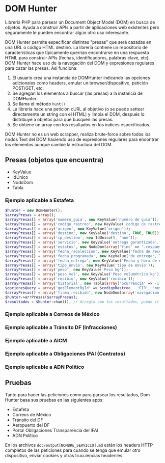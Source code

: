 DOM Hunter
===
Librería PHP para parsear un Document Object Model (DOM) en busca de objetos. Ayuda a construir APIs a partir de aplicaciones web existentes pero seguramente le pueden encontrar algún otro uso interesante.

DOM Hunter permite especificar distintas "presas" que será cazadas en una URL o código HTML destino. La librería contiene un repositorio de características que típicamente querrían encontrarse en una respuesta HTML para construir APIs (fechas, identificadores, palabras clave, etc). DOM Hunter hace uso de la navegación del DOM y expresiones regulares para cazar las presas. Así funciona:

 1. El usuario crea una instancia de DOMHunter indicando las opciones adicionales como headers, emular un browser/dispositivo, petición POST/GET, etc.
 2. Se agregan los elementos a buscar (las presas) a la instancia de DOMHunter.
 3. Se llama el método `hunt()`.
 4. La librería hace una petición cURL al objetivo (o se puede settear directamente un string con el HTML) y limpia el DOM, después lo distribuye a objetos para que busquen las presas.
 5. Se obtiene un array con los resultados en los índices especificados.

DOM Hunter no es un web scrapper, realiza brute-force sobre todos los nodos Text del DOM haciendo uso de expresiones regulares para encontrar los elementos aunque cambie la estructura del DOM.
 
## Presas (objetos que encuentra)

- KeyValue
- IdUnico
- NodoDom
- Tabla

### Ejemplo aplicable a Estafeta

```php
$hunter = new DomHunter();
$arrayPresas = array();
$arrayPresas[] = array('numero_guia', new KeyValue('numero de guia'));
$arrayPresas[] = array('codigo_rastreo', new KeyValue('codigo de rastreo'));
$arrayPresas[] = array('origen', new KeyValue('origen'));
$arrayPresas[] = array('destino', new KeyValue('destino', TRUE, TRUE));
$arrayPresas[] = array('cp_destino', new IdUnico(5, 'num'));
$arrayPresas[] = array('servicio', new KeyValue('entrega garantizada', FALSE));
$arrayPresas[] = array('estatus', new NodoDom(array('find' => '.respuestasazul'), 'plaintext', 1));
$arrayPresas[] = array('fecha_recoleccion', new KeyValue('fecha de recoleccion'));
$arrayPresas[] = array('fecha_programada', new KeyValue('de entrega', TRUE, TRUE));
$arrayPresas[] = array('fecha_entrega', new KeyValue('Fecha y hora de entrega'));
$arrayPresas[] = array('tipo_envio', new KeyValue('tipo de envio'));
$arrayPresas[] = array('peso', new KeyValue('Peso kg'));
$arrayPresas[] = array('peso_vol', new KeyValue('Peso volumétrico kg'));
$arrayPresas[] = array('recibio', new KeyValue('recibio'));
$arrayPresas[] = array('historial', new Tabla(array('ocurrencia' => -1), 3));
$opcionesQuery = array('getElementById' => $codigoRastreo . 'FIR', 'nextSibling' => '', 'find' => 'img');
$arrayPresas[] = array('firma_recibido', new NodoDom(array('navegacion' => $opcionesQuery), 'src'));
$hunter->arrPresas($arrayPresas);
$resultados = $hunter->hunt(); // Arreglo con los resultados, puede ir directísio a Mongodb
```
### Ejemplo aplicable a Correos de México
### Ejemplo aplicable a Tránsito DF (Infracciones)
### Ejemplo aplicable a AICM
### Ejemplo aplicable a Obligaciones IFAI (Contratos)
### Ejemplo aplicable a ADN Político

## Pruebas

Tanto para hacer las peticiones como para parsear los resultados, Dom Hunter basa sus pruebas en las siguientes apps:

- Estafeta
- Correos de México
- Tránsito del DF
- Aeropuerto del DF
- Portal Obligaciones Transparencia del IFAI
- ADN Político

En los archivos `doc/output[NOMBRE_SERVICIO].md` están los headers HTTP completos de las peticiones para cuando se tenga que emular otro dispositivo, enviar cookies y otras truculencias headeriles.
